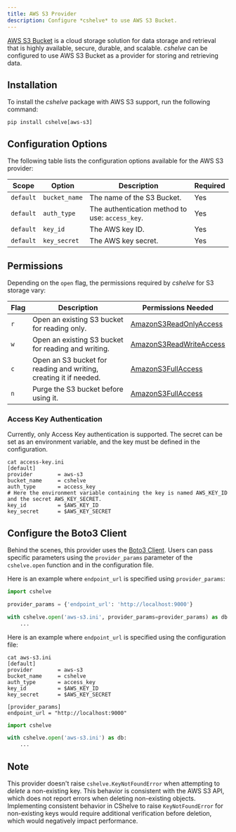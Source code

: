 ```yaml
---
title: AWS S3 Provider
description: Configure *cshelve* to use AWS S3 Bucket.
---
```


[AWS S3 Bucket](https://aws.amazon.com/s3/) is a cloud storage solution for data storage and retrieval that is highly available, secure, durable, and scalable. *cshelve* can be configured to use AWS S3 Bucket as a provider for storing and retrieving data.

## Installation

To install the *cshelve* package with AWS S3 support, run the following command:

```console
pip install cshelve[aws-s3]
```

## Configuration Options

The following table lists the configuration options available for the AWS S3 provider:

| Scope     | Option         | Description                                           | Required |
|-----------|----------------|-------------------------------------------------------|----------|
| `default` | `bucket_name`  | The name of the S3 Bucket.                            | Yes      |
| `default` | `auth_type`    | The authentication method to use: `access_key`.       | Yes      |
| `default` | `key_id`       | The AWS key ID.                                       | Yes      |
| `default` | `key_secret`   | The AWS key secret.                                   | Yes      |

## Permissions

Depending on the `open` flag, the permissions required by *cshelve* for S3 storage vary:

| Flag | Description                                                   | Permissions Needed                                                                                                                              |
|------|---------------------------------------------------------------|-------------------------------------------------------------------------------------------------------------------------------------------------|
| `r`  | Open an existing S3 bucket for reading only.                  | [AmazonS3ReadOnlyAccess](https://docs.aws.amazon.com/aws-managed-policy/latest/reference/AmazonS3ReadOnlyAccess.html)                           |
| `w`  | Open an existing S3 bucket for reading and writing.           | [AmazonS3ReadWriteAccess](https://docs.aws.amazon.com/IAM/latest/UserGuide/reference_policies_examples_s3_rw-bucket.html)                       |
| `c`  | Open an S3 bucket for reading and writing, creating it if needed.| [AmazonS3FullAccess](https://docs.aws.amazon.com/aws-managed-policy/latest/reference/AmazonS3FullAccess.html)                                   |
| `n`  | Purge the S3 bucket before using it.                          | [AmazonS3FullAccess](https://docs.aws.amazon.com/aws-managed-policy/latest/reference/AmazonS3FullAccess.html)                                   |

### Access Key Authentication

Currently, only Access Key authentication is supported. The secret can be set as an environment variable, and the key must be defined in the configuration.

```console
cat access-key.ini
[default]
provider        = aws-s3
bucket_name     = cshelve
auth_type       = access_key
# Here the environment variable containing the key is named AWS_KEY_ID and the secret AWS_KEY_SECRET.
key_id          = $AWS_KEY_ID
key_secret      = $AWS_KEY_SECRET
```

## Configure the Boto3 Client

Behind the scenes, this provider uses the [Boto3 Client](https://boto3.amazonaws.com/v1/documentation/api/latest/reference/core/session.html). Users can pass specific parameters using the `provider_params` parameter of the `cshelve.open` function and in the configuration file.

Here is an example where `endpoint_url` is specified using `provider_params`:

```python
import cshelve

provider_params = {'endpoint_url': 'http://localhost:9000'}

with cshelve.open('aws-s3.ini', provider_params=provider_params) as db:
    ...
```

Here is an example where `endpoint_url` is specified using the configuration file:

```console
cat aws-s3.ini
[default]
provider        = aws-s3
bucket_name     = cshelve
auth_type       = access_key
key_id          = $AWS_KEY_ID
key_secret      = $AWS_KEY_SECRET

[provider_params]
endpoint_url = "http://localhost:9000"
```

```python
import cshelve

with cshelve.open('aws-s3.ini') as db:
    ...
```

## Note
This provider doesn't raise `cshelve.KeyNotFoundError` when attempting to *delete* a non-existing key. This behavior is consistent with the AWS S3 API, which does not report errors when deleting non-existing objects. Implementing consistent behavior in CShelve to raise `KeyNotFoundError` for non-existing keys would require additional verification before deletion, which would negatively impact performance.
